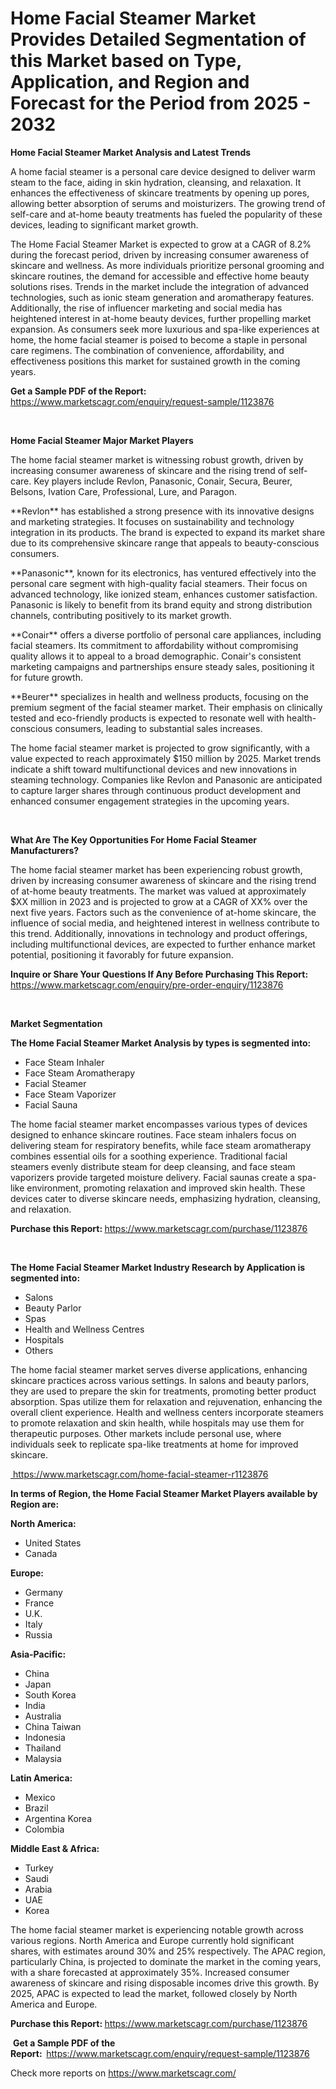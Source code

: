 <p><h1>Home Facial Steamer Market Provides Detailed Segmentation of this Market based on Type, Application, and Region and Forecast for the Period from 2025 - 2032</h1></p><p><strong>Home Facial Steamer Market Analysis and Latest Trends</strong></p>
<p><p>A home facial steamer is a personal care device designed to deliver warm steam to the face, aiding in skin hydration, cleansing, and relaxation. It enhances the effectiveness of skincare treatments by opening up pores, allowing better absorption of serums and moisturizers. The growing trend of self-care and at-home beauty treatments has fueled the popularity of these devices, leading to significant market growth.</p><p>The Home Facial Steamer Market is expected to grow at a CAGR of 8.2% during the forecast period, driven by increasing consumer awareness of skincare and wellness. As more individuals prioritize personal grooming and skincare routines, the demand for accessible and effective home beauty solutions rises. Trends in the market include the integration of advanced technologies, such as ionic steam generation and aromatherapy features. Additionally, the rise of influencer marketing and social media has heightened interest in at-home beauty devices, further propelling market expansion. As consumers seek more luxurious and spa-like experiences at home, the home facial steamer is poised to become a staple in personal care regimens. The combination of convenience, affordability, and effectiveness positions this market for sustained growth in the coming years.</p></p>
<p><strong>Get a Sample PDF of the Report:&nbsp;</strong> <a href="https://www.marketscagr.com/enquiry/request-sample/1123876?utm_campaign=1995&utm_medium=2&utm_source=Github&utm_content=ia&utm_term=10022025&utm_id=home-facial-steamer">https://www.marketscagr.com/enquiry/request-sample/1123876</a></p>
<p>&nbsp;</p>
<p><strong>Home Facial Steamer Major Market Players</strong></p>
<p><p>The home facial steamer market is witnessing robust growth, driven by increasing consumer awareness of skincare and the rising trend of self-care. Key players include Revlon, Panasonic, Conair, Secura, Beurer, Belsons, Ivation Care, Professional, Lure, and Paragon.</p><p>**Revlon** has established a strong presence with its innovative designs and marketing strategies. It focuses on sustainability and technology integration in its products. The brand is expected to expand its market share due to its comprehensive skincare range that appeals to beauty-conscious consumers.</p><p>**Panasonic**, known for its electronics, has ventured effectively into the personal care segment with high-quality facial steamers. Their focus on advanced technology, like ionized steam, enhances customer satisfaction. Panasonic is likely to benefit from its brand equity and strong distribution channels, contributing positively to its market growth.</p><p>**Conair** offers a diverse portfolio of personal care appliances, including facial steamers. Its commitment to affordability without compromising quality allows it to appeal to a broad demographic. Conair's consistent marketing campaigns and partnerships ensure steady sales, positioning it for future growth.</p><p>**Beurer** specializes in health and wellness products, focusing on the premium segment of the facial steamer market. Their emphasis on clinically tested and eco-friendly products is expected to resonate well with health-conscious consumers, leading to substantial sales increases.</p><p>The home facial steamer market is projected to grow significantly, with a value expected to reach approximately $150 million by 2025. Market trends indicate a shift toward multifunctional devices and new innovations in steaming technology. Companies like Revlon and Panasonic are anticipated to capture larger shares through continuous product development and enhanced consumer engagement strategies in the upcoming years.</p></p>
<p>&nbsp;</p>
<p><strong>What Are The Key Opportunities For Home Facial Steamer Manufacturers?</strong></p>
<p><p>The home facial steamer market has been experiencing robust growth, driven by increasing consumer awareness of skincare and the rising trend of at-home beauty treatments. The market was valued at approximately $XX million in 2023 and is projected to grow at a CAGR of XX% over the next five years. Factors such as the convenience of at-home skincare, the influence of social media, and heightened interest in wellness contribute to this trend. Additionally, innovations in technology and product offerings, including multifunctional devices, are expected to further enhance market potential, positioning it favorably for future expansion.</p></p>
<p><strong>Inquire or Share Your Questions If Any Before Purchasing This Report:</strong> <a href="https://www.marketscagr.com/enquiry/pre-order-enquiry/1123876?utm_campaign=1995&utm_medium=2&utm_source=Github&utm_content=ia&utm_term=10022025&utm_id=home-facial-steamer">https://www.marketscagr.com/enquiry/pre-order-enquiry/1123876</a></p>
<p>&nbsp;</p>
<p><strong>Market Segmentation</strong></p>
<p><strong>The Home Facial Steamer Market Analysis by types is segmented into:</strong></p>
<p><ul><li>Face Steam Inhaler</li><li>Face Steam Aromatherapy</li><li>Facial Steamer</li><li>Face Steam Vaporizer</li><li>Facial Sauna</li></ul></p>
<p><p>The home facial steamer market encompasses various types of devices designed to enhance skincare routines. Face steam inhalers focus on delivering steam for respiratory benefits, while face steam aromatherapy combines essential oils for a soothing experience. Traditional facial steamers evenly distribute steam for deep cleansing, and face steam vaporizers provide targeted moisture delivery. Facial saunas create a spa-like environment, promoting relaxation and improved skin health. These devices cater to diverse skincare needs, emphasizing hydration, cleansing, and relaxation.</p></p>
<p><strong>Purchase this Report:&nbsp;</strong><a href="https://www.marketscagr.com/purchase/1123876?utm_campaign=1995&utm_medium=2&utm_source=Github&utm_content=ia&utm_term=10022025&utm_id=home-facial-steamer">https://www.marketscagr.com/purchase/1123876</a></p>
<p>&nbsp;</p>
<p><strong>The Home Facial Steamer Market Industry Research by Application is segmented into:</strong></p>
<p><ul><li>Salons</li><li>Beauty Parlor</li><li>Spas</li><li>Health and Wellness Centres</li><li>Hospitals</li><li>Others</li></ul></p>
<p><p>The home facial steamer market serves diverse applications, enhancing skincare practices across various settings. In salons and beauty parlors, they are used to prepare the skin for treatments, promoting better product absorption. Spas utilize them for relaxation and rejuvenation, enhancing the overall client experience. Health and wellness centers incorporate steamers to promote relaxation and skin health, while hospitals may use them for therapeutic purposes. Other markets include personal use, where individuals seek to replicate spa-like treatments at home for improved skincare.</p></p>
<p><a href="https://www.marketscagr.com/home-facial-steamer-r1123876?utm_campaign=1995&utm_medium=2&utm_source=Github&utm_content=ia&utm_term=10022025&utm_id=home-facial-steamer">&nbsp;https://www.marketscagr.com/home-facial-steamer-r1123876</a></p>
<p><strong>In terms of Region, the Home Facial Steamer Market Players available by Region are:</strong></p>
<p>
    <p> <strong> North America: </strong>
        <ul>
            <li>United States</li>
            <li>Canada</li>
        </ul>
        </p> 
    <p> <strong> Europe: </strong>
        <ul>
            <li>Germany</li>
            <li>France</li>
            <li>U.K.</li>
            <li>Italy</li>
            <li>Russia</li>
        </ul>
        </p> 
    <p> <strong> Asia-Pacific: </strong>
        <ul>
            <li>China</li>
            <li>Japan</li>
            <li>South Korea</li>
            <li>India</li>
            <li>Australia</li>
            <li>China Taiwan</li>
            <li>Indonesia</li>
            <li>Thailand</li>
            <li>Malaysia</li>
        </ul>
        </p> 
    <p> <strong> Latin America: </strong>
        <ul>
            <li>Mexico</li>
            <li>Brazil</li>
            <li>Argentina Korea</li>
            <li>Colombia</li>
        </ul>
        </p> 
    <p> <strong> Middle East & Africa: </strong>
        <ul>
            <li>Turkey</li>
            <li>Saudi</li>
            <li>Arabia</li>
            <li>UAE</li>
            <li>Korea</li>
        </ul>
    </p>
    </p>
<p><p>The home facial steamer market is experiencing notable growth across various regions. North America and Europe currently hold significant shares, with estimates around 30% and 25% respectively. The APAC region, particularly China, is projected to dominate the market in the coming years, with a share forecasted at approximately 35%. Increased consumer awareness of skincare and rising disposable incomes drive this growth. By 2025, APAC is expected to lead the market, followed closely by North America and Europe.</p></p>
<p><strong>Purchase this Report: </strong><a href="https://www.marketscagr.com/purchase/1123876?utm_campaign=1995&utm_medium=2&utm_source=Github&utm_content=ia&utm_term=10022025&utm_id=home-facial-steamer">https://www.marketscagr.com/purchase/1123876</a></p>
<p>&nbsp;<strong>Get a Sample PDF of the Report:&nbsp;&nbsp;</strong><a href="https://www.marketscagr.com/enquiry/request-sample/1123876?utm_campaign=1995&utm_medium=2&utm_source=Github&utm_content=ia&utm_term=10022025&utm_id=home-facial-steamer">https://www.marketscagr.com/enquiry/request-sample/1123876</a></p>
<p><strong></strong></p>
<p>Check more reports on <a href="https://www.marketscagr.com/?utm_campaign=1995&utm_medium=2&utm_source=Github&utm_content=ia&utm_term=10022025&utm_id=home-facial-steamer">https://www.marketscagr.com/</a></p>